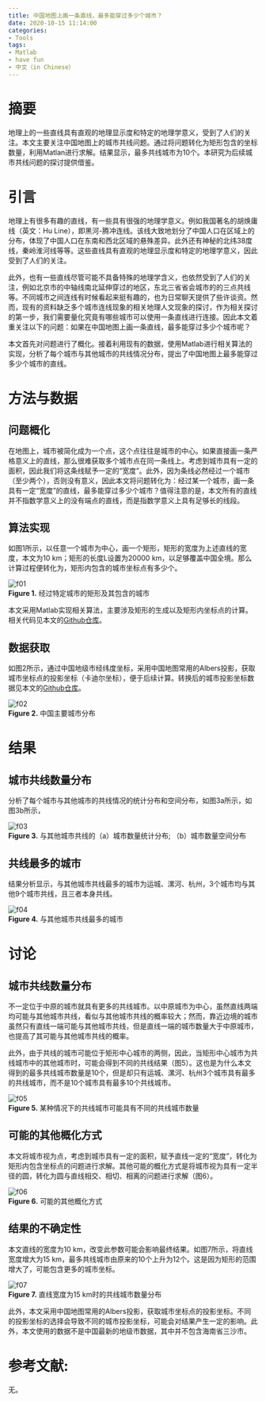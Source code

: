 ```yaml
---
title: 中国地图上画一条直线，最多能穿过多少个城市？
date: 2020-10-15 11:14:00
categories:
- Tools
tags:
- Matlab
- have fun
- 中文（in Chinese）
---
```


# 摘要
地理上的一些直线具有直观的地理显示度和特定的地理学意义，受到了人们的关注。本文主要关注中国地图上的城市共线问题。通过将问题转化为矩形包含的坐标数量，利用Matlan进行求解。结果显示，最多共线城市为10个。本研究为后续城市共线问题的探讨提供借鉴。

# 引言
地理上有很多有趣的直线，有一些具有很强的地理学意义。例如我国著名的胡焕庸线（英文：Hu Line），即黑河-腾冲连线。该线大致地划分了中国人口在区域上的分布，体现了中国人口在东南和西北区域的悬殊差异。此外还有神秘的北纬38度线，秦岭淮河线等等。这些直线具有直观的地理显示度和特定的地理学意义，因此受到了人们的关注。<br/>

此外，也有一些直线尽管可能不具备特殊的地理学含义，也依然受到了人们的关注，例如北京市的中轴线南北延伸穿过的地区，东北三省省会城市的的三点共线等。不同城市之间连线有时候看起来挺有趣的，也为日常聊天提供了些许谈资。然而，现有的资料缺乏多个城市连线现象的相关地理人文现象的探讨，作为相关探讨的第一步，我们需要量化究竟有哪些城市可以使用一条直线进行连接。因此本文着重关注以下的问题：如果在中国地图上画一条直线，最多能穿过多少个城市呢？<br/>

本文首先对问题进行了概化。接着利用现有的数据，使用Matlab进行相关算法的实现，分析了每个城市与其他城市的共线情况分布，提出了中国地图上最多能穿过多少个城市的直线。<br/>

# 方法与数据
## 问题概化
在地图上，城市被简化成为一个点，这个点往往是城市的中心。如果直接画一条严格意义上的直线，那么很难获取多个城市点在同一条线上。考虑到城市具有一定的面积，因此我们将这条线赋予一定的“宽度”。此外，因为条线必然经过一个城市（至少两个），否则没有意义，因此本文将问题转化为：经过某一个城市，画一条具有一定“宽度”的直线，最多能穿过多少个城市？值得注意的是，本文所有的直线并不指数学意义上的没有端点的直线，而是指数学意义上具有足够长的线段。<br/>
## 算法实现
如图1所示，以任意一个城市为中心，画一个矩形，矩形的宽度为上述直线的宽度，本文为10 km；矩形的长度L设置为20000 km，以足够覆盖中国全境。那么计算过程便转化为，矩形内包含的城市坐标点有多少个。<br/>

![f01](/assets/images/LinkCity/f01.jpg)<br/>
**Figure 1.** 经过特定城市的矩形及其包含的城市<br/>

本文采用Matlab实现相关算法，主要涉及矩形的生成以及矩形内坐标点的计算。相关代码见本文的[Github仓库](https://github.com/weilungao/LinkCity)。<br/>
## 数据获取
如图2所示，通过中国地级市经纬度坐标，采用中国地图常用的Albers投影，获取城市坐标点的投影坐标（卡迪尔坐标），便于后续计算。转换后的城市投影坐标数据见本文的[Github仓库](https://github.com/weilungao/LinkCity)。<br/>

![f02](/assets/images/LinkCity/f02.png)<br/>
**Figure 2.** 中国主要城市分布<br/>

# 结果
## 城市共线数量分布
分析了每个城市与其他城市的共线情况的统计分布和空间分布，如图3a所示，如图3b所示，<br/>

![f03](/assets/images/LinkCity/f03.jpg)<br/>
**Figure 3.** 与其他城市共线的（a）城市数量统计分布; （b）城市数量空间分布<br/>

## 共线最多的城市
结果分析显示，与其他城市共线最多的城市为运城、漯河、杭州，3个城市均与其他9个城市共线，且三者本身共线。<br/>

![f04](/assets/images/LinkCity/f04.png)<br/>
**Figure 4.** 与其他城市共线最多的城市<br/>

# 讨论
## 城市共线数量分布
不一定位于中原的城市就具有更多的共线城市。以中原城市为中心，虽然直线两端均可能与其他城市共线，看似与其他城市共线的概率较大；然而，靠近边境的城市虽然只有直线一端可能与其他城市共线，但是直线一端的城市数量大于中原城市，也提高了其可能与其他城市共线的概率。<br/>

此外，由于共线的城市可能位于矩形中心城市的两侧，因此，当矩形中心城市为共线城市中的其他城市时，可能会得到不同的共线结果（图5）。这也是为什么本文得到的最多共线城市数量是10个，但是却只有运城、漯河、杭州3个城市具有最多的共线城市，而不是10个城市具有最多10个共线城市。<br/>

![f05](/assets/images/LinkCity/f05.jpg)<br/>
**Figure 5.** 某种情况下的共线城市可能具有不同的共线城市数量<br/>

## 可能的其他概化方式
本文将城市视为点，考虑到城市具有一定的面积，赋予直线一定的“宽度”，转化为矩形内包含坐标点的问题进行求解。其他可能的概化方式是将城市视为具有一定半径的圆，转化为圆与直线相交、相切、相离的问题进行求解（图6）。<br/>

![f06](/assets/images/LinkCity/f06.jpg)<br/>
**Figure 6.** 可能的其他概化方式<br/>

## 结果的不确定性
本文直线的宽度为10 km，改变此参数可能会影响最终结果。如图7所示，将直线宽度增大为15 km，最多共线城市由原来的10个上升为12个。这是因为矩形的范围增大了，可能包含更多的城市坐标。<br/>

![f07](/assets/images/LinkCity/f07.png)<br/>
**Figure 7.** 直线宽度为15 km时的共线城市数量分布<br/>

此外，本文采用中国地图常用的Albers投影，获取城市坐标点的投影坐标。不同的投影坐标的选择会导致不同的城市投影坐标，可能会对结果产生一定的影响。此外，本文使用的数据不是中国最新的地级市数据，其中并不包含海南省三沙市。


# 参考文献:
无。



